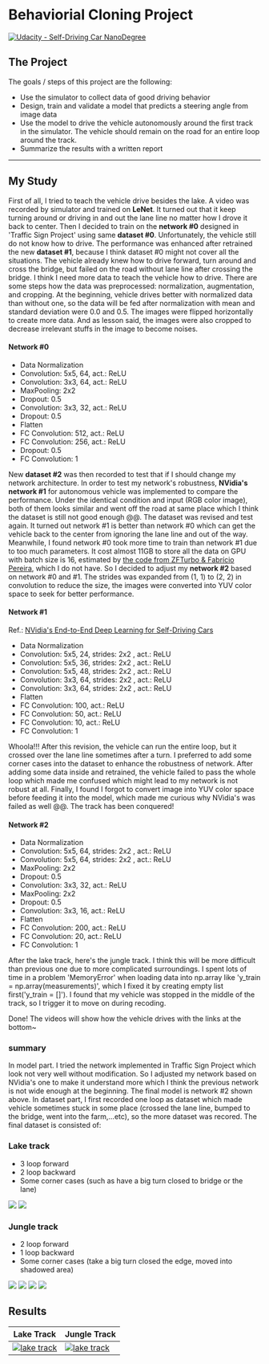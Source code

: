 # Behaviorial Cloning Project

[](https://towardsdatascience.com/transfer-learning-using-keras-d804b2e04ef8)
[![Udacity - Self-Driving Car NanoDegree](https://s3.amazonaws.com/udacity-sdc/github/shield-carnd.svg)](http://www.udacity.com/drive)

[lake_0]: ./imgs/lake/2018_03_11_02_14_23_074.jpg ""
[lake_1]: ./imgs/lake/2018_03_11_02_15_25_227.jpg ""

[jungle_0]: ./imgs/jungle/2018_03_11_14_06_46_535.jpg ""
[jungle_1]: ./imgs/jungle/2018_03_11_14_07_03_056.jpg ""
[jungle_2]: ./imgs/jungle/2018_03_11_14_07_21_875.jpg ""
[jungle_3]: ./imgs/jungle/2018_03_11_14_07_26_622.jpg ""

The Project
---
The goals / steps of this project are the following:
* Use the simulator to collect data of good driving behavior
* Design, train and validate a model that predicts a steering angle from image data
* Use the model to drive the vehicle autonomously around the first track in the simulator. The vehicle should remain on the road for an entire loop around the track.
* Summarize the results with a written report

---

My Study
---
First of all, I tried to teach the vehicle drive besides the lake. A video was recorded by simulator and trained on **LeNet**. It turned out that it keep turning around or driving in and out the lane line no matter how I drove it back to center. Then I decided to train on the **network #0** designed in 'Traffic Sign Project' using same **dataset #0**. Unfortunately, the vehicle still do not know how to drive. The performance was enhanced after retrained the new **dataset #1**, because I think dataset #0 might not cover all the situations. The vehicle already knew how to drive forward, turn around and cross the bridge, but failed on the road without lane line after crossing the bridge. I think I need more data to teach the vehicle how to drive.
There are some steps how the data was preprocessed: normalization,  augmentation, and cropping. At the beginning, vehicle drives better with normalized data than without one, so the data will be fed after normalization with mean and standard deviation were 0.0 and  0.5. The images were flipped horizontally to create more data. And as lesson said, the images were also cropped to decrease irrelevant stuffs in the image to become noises.

#### Network #0
- Data Normalization
- Convolution:    5x5, 64, act.: ReLU
- Convolution:    3x3, 64, act.: ReLU
- MaxPooling:     2x2
- Dropout:        0.5
- Convolution:    3x3, 32, act.: ReLU
- Dropout:        0.5
- Flatten
- FC Convolution: 512, act.: ReLU
- FC Convolution: 256, act.: ReLU
- Dropout:        0.5
- FC Convolution: 1

New **dataset #2** was then recorded to test that if I should change my network architecture. In order to test my network's robustness, **NVidia's network #1** for autonomous vehicle was implemented to compare the performance. Under the identical condition and input (RGB color image), both of them looks similar and went off the road at same place which I think the dataset is still not good enough @@. The dataset was revised and test again. It turned out network #1 is better than network #0 which can get the vehicle back to the center from ignoring the lane line and out of the way. Meanwhile, I found network #0 took more time to train than network #1 due to too much parameters. It cost almost 11GB to store all the data on GPU with batch size is 16, estimated by [the code from ZFTurbo & Fabrício Pereira](https://stackoverflow.com/questions/43137288/how-to-determine-needed-memory-of-keras-model), which I do not have. So I decided to adjust my **network #2** based on network #0 and #1. The strides was expanded from (1, 1) to (2, 2) in convolution to reduce the size, the images were converted into YUV color space to seek for better performance.

#### Network #1

Ref.: [NVidia's End-to-End Deep Learning for Self-Driving Cars](https://devblogs.nvidia.com/deep-learning-self-driving-cars/)

- Data Normalization
- Convolution:    5x5, 24, strides: 2x2 , act.: ReLU
- Convolution:    5x5, 36, strides: 2x2 , act.: ReLU
- Convolution:    5x5, 48, strides: 2x2 , act.: ReLU
- Convolution:    3x3, 64, strides: 2x2 , act.: ReLU
- Convolution:    3x3, 64, strides: 2x2 , act.: ReLU
- Flatten
- FC Convolution: 100, act.: ReLU
- FC Convolution: 50, act.: ReLU
- FC Convolution: 10, act.: ReLU
- FC Convolution: 1

Whoola!!! After this revision, the vehicle can run the entire loop, but it crossed over the lane line sometimes after a turn. I preferred to add some corner cases into the dataset to enhance the robustness of network. After adding some data inside and retrained, the vehicle failed to pass the whole loop which made me confused which might lead to my network is not robust at all. Finally, I found I forgot to convert image into YUV color space before feeding it into the model, which made me curious why NVidia's was failed as well @@. The track has been conquered!

#### Network #2
- Data Normalization
- Convolution:    5x5, 64, strides: 2x2 , act.: ReLU
- Convolution:    5x5, 64, strides: 2x2 , act.: ReLU
- MaxPooling:     2x2
- Dropout:        0.5
- Convolution:    3x3, 32, act.: ReLU
- MaxPooling:     2x2
- Dropout:        0.5
- Convolution:    3x3, 16, act.: ReLU
- Flatten
- FC Convolution: 200, act.: ReLU
- FC Convolution: 20, act.: ReLU
- FC Convolution: 1

After the lake track, here's the jungle track. I think this will be more difficult than previous one due to more complicated surroundings. I spent lots of time in a problem 'MemoryError' when loading data into np.array like 'y_train = np.array(measurements)', which I fixed it by creating empty list first('y_train = []'). I found that my vehicle was stopped in the middle of the track, so I trigger it to move on during recoding.

Done! The videos will show how the vehicle drives with the links at the bottom~

### summary
In model part. I tried the network implemented in Traffic Sign Project which look not very well without modification. So I adjusted my network based on NVidia's one to make it understand more which I think the previous network is not wide enough at the beginning. The final model is network #2 shown above.
In dataset part, I first recorded one loop as dataset which made vehicle sometimes stuck in some place (crossed the lane line, bumped to the bridge, went into the farm,...etc), so the more dataset was recored. The final dataset is consisted of:

### Lake track
- 3 loop forward
- 2 loop backward
- Some corner cases (such as have a big turn closed to bridge or the lane)

![][lake_0] ![][lake_1]

### Jungle track
- 2 loop forward
- 1 loop backward
- Some corner cases (take a big turn closed the edge, moved into shadowed area)

![][jungle_0] ![][jungle_1]
![][jungle_2] ![][jungle_3]

## Results

| Lake Track | Jungle Track |
|-|-|
|[![lake track](https://img.youtube.com/vi/DtqpVTdao9I/0.jpg)](https://www.youtube.com/watch?v=DtqpVTdao9I) | [![lake track](https://img.youtube.com/vi/G_Apv_TdHmc/0.jpg)](https://www.youtube.com/watch?v=G_Apv_TdHmc) |

